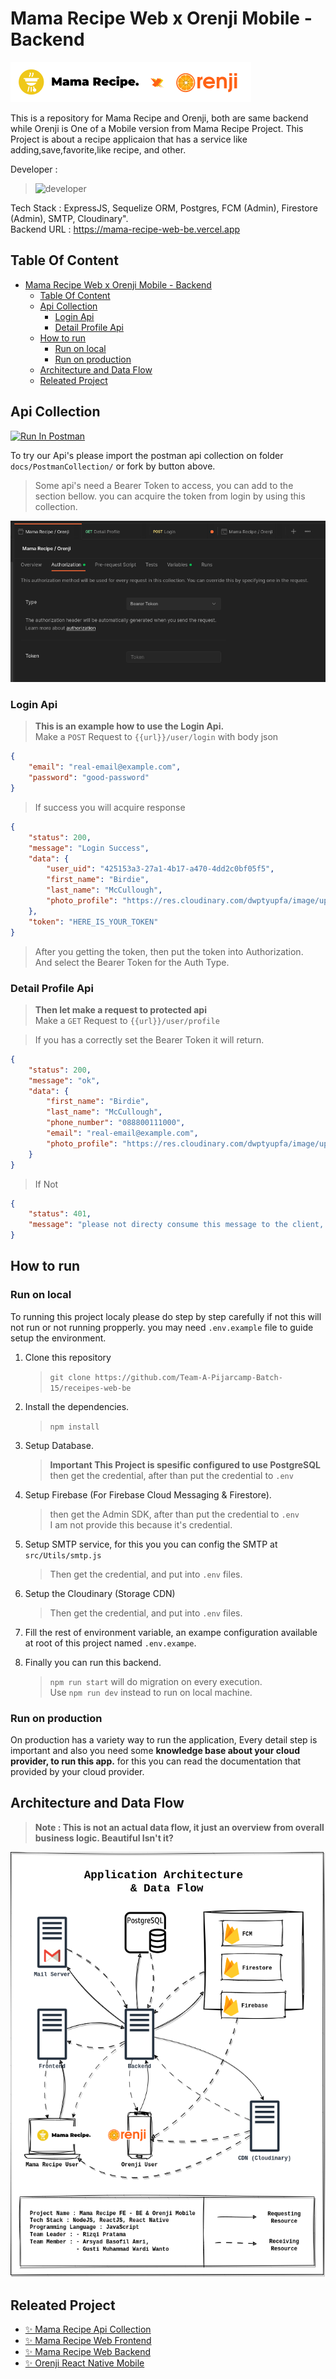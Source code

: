# Mama Recipe Web x Orenji Mobile - Backend

![badge](./docs/Pictures/badge-mama-recipe-x-tomato.png)  

This is a repository for Mama Recipe and Orenji, both are same backend while Orenji is One of a Mobile version from Mama Recipe Project. This Project is about a recipe applicaion that has a service like adding,save,favorite,like recipe, and other.

Developer :

> ![developer](https://contrib.rocks/image?repo=Team-A-Pijarcamp-Batch-15/receipes-web-be&anon=false)

Tech Stack : ExpressJS, Sequelize ORM, Postgres, FCM (Admin), Firestore (Admin), SMTP, Cloudinary".  
Backend URL : <https://mama-recipe-web-be.vercel.app>

## Table Of Content

- [Mama Recipe Web x Orenji Mobile - Backend](#mama-recipe-web-x-orenji-mobile---backend)
  - [Table Of Content](#table-of-content)
  - [Api Collection](#api-collection)
    - [Login Api](#login-api)
    - [Detail Profile Api](#detail-profile-api)
  - [How to run](#how-to-run)
    - [Run on local](#run-on-local)
    - [Run on production](#run-on-production)
  - [Architecture and Data Flow](#architecture-and-data-flow)
  - [Releated Project](#releated-project)

## Api Collection

[<img src="https://run.pstmn.io/button.svg" alt="Run In Postman" style="width: 128px; height: 32px;">](https://documenter.getpostman.com/view/31887036/2s9YkoeMvV)

To try our Api's please import the postman api collection on folder ``docs/PostmanCollection/`` or fork by button above.

> Some api's need a Bearer Token to access, you can add to the section bellow. you can acquire the token from login by using this collection.

![Alt text](docs/Pictures/auth.png)

### Login Api

> **This is an example how to use the Login Api.**  
> Make a ``POST`` Request to ``{{url}}/user/login`` with body json

```json
{
    "email": "real-email@example.com",
    "password": "good-password"
}
```

> If success you will acquire response

```json
{
    "status": 200,
    "message": "Login Success",
    "data": {
        "user_uid": "425153a3-27a1-4b17-a470-4dd2c0bf05f5",
        "first_name": "Birdie",
        "last_name": "McCullough",
        "photo_profile": "https://res.cloudinary.com/dwptyupfa/image/upload/v1702973222/profile/i0bxegbko7lmpiug0wfm.png"
    },
    "token": "HERE_IS_YOUR_TOKEN"
}
```

> After you getting the token, then put the token into Authorization.  
> And select the Bearer Token for the Auth Type.

### Detail Profile Api

> **Then let make a request to protected api**  
> Make a ``GET`` Request to ``{{url}}/user/profile``

> If you has a correctly set the Bearer Token it will return.

```json
{
    "status": 200,
    "message": "ok",
    "data": {
        "first_name": "Birdie",
        "last_name": "McCullough",
        "phone_number": "088800111000",
        "email": "real-email@example.com",
        "photo_profile": "https://res.cloudinary.com/dwptyupfa/image/upload/v1702973222/profile/i0bxegbko7lmpiug0wfm.png"
    }
}
```

> If Not

```json
{
    "status": 401,
    "message": "please not directy consume this message to the client, you're try to access the endpoint that need a login, or you has not correctly attach the auth headers."
}
```

## How to run  

### Run on local

To running this project localy please do step by step carefully if not this will not run or not running propperly. you may need ``.env.example`` file to guide setup the environment.

1. Clone this repository
   > ``git clone https://github.com/Team-A-Pijarcamp-Batch-15/receipes-web-be``
2. Install the dependencies.
   > ``npm install``

3. Setup Database.
   > **Important This Project is spesific configured to use PostgreSQL**  
   > then get the credential, after than put the credential to ``.env``  

4. Setup Firebase (For Firebase Cloud Messaging & Firestore).
   > then get the Admin SDK, after than put the credential to ``.env``  
   > I am not provide this because it's credential.

5. Setup SMTP service, for this you you can config the SMTP at ``src/Utils/smtp.js``
   > Then get the credential, and put into ``.env`` files.

6. Setup the Cloudinary (Storage CDN)
   > Then get the credential, and put into ``.env`` files.
7. Fill the rest of environment variable, an exampe configuration available at  root of this project named ``.env.exampe``.
8. Finally you can run this backend.
   > ``npm run start`` will do migration on every execution.  
   > Use ``npm run dev`` instead to run on local machine.

### Run on production

On production has a variety way to run the application, Every detail step is important and also you need some **knowledge base about your cloud provider, to run this app.** for this you can read the documentation that provided by your cloud provider.

## Architecture and Data Flow

> **Note : This is not an actual data flow, it just an overview from overall business logic. Beautiful Isn't it?**

![arch](./docs/Pictures/architecture.png)

## Releated Project

- [✨ Mama Recipe Api Collection](https://documenter.getpostman.com/view/31887036/2s9YkoeMvV)
- [✨ Mama Recipe Web Frontend](https://github.com/Team-A-Pijarcamp-Batch-15/recipes-web-fe)
- [✨ Mama Recipe Web Backend](https://github.com/Team-A-Pijarcamp-Batch-15/receipes-web-be)
- [✨ Orenji React Native Mobile](https://github.com/rizqikazukun/orenji-native-mobile)
